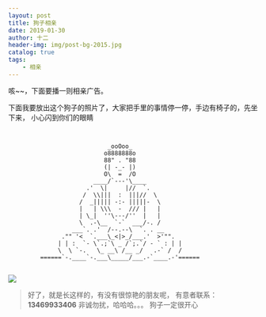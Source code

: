 ```yaml
---
layout: post
title: 狗子相亲
date: 2019-01-30
author: 十二
header-img: img/post-bg-2015.jpg
catalog: true
tags:
    - 相亲
---
```


咳~~，下面要播一则相亲广告。

下面我要放出这个狗子的照片了，大家把手里的事情停一停，手边有椅子的，先坐下来，
小心闪到你们的眼睛
```


							_ooOoo_                   
						   o8888888o                  
						   88" . "88                  
						   (| -_- |)                 
						   O\  =  /O                  
						____/`---'\____              
					  .'  \|     |//  `.            
					 /  \\|||  :  |||//  \           
					/  _||||| -:- |||||-  \        
					|   | \\\  -  /// |   |          
					| \_|  ''\---/''  |   |          
					\  .-\__  `-`  ___/-. /           
				  ___`. .'  /--.--\  `. . __         
			   ."" '<  `.___\_<|>_/___.'  >'"".     
			  | | :  `- \`.;`\ _ /`;.`/ - ` : | |    
			  \  \ `-.   \_ __\ /__ _/   .-` /  /   
		 ======`-.____`-.___\_____/___.-`____.-'======


```

![](http://129.211.19.116/blog/2019-01-30-狗子相亲-1.jpg)

> 好了，就是长这样的，有没有很惊艳的朋友呢，
> 有意者联系：**13469933406**
> 非诚勿扰，哈哈哈。。。
> 狗子一定很开心